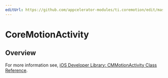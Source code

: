 ```yaml
---
editUrl: https://github.com/appcelerator-modules/ti.coremotion/edit/master/apidoc/CoreMotion.yml
---
```

# CoreMotionActivity

<TypeHeader/>

## Overview

For more information see,
[iOS Developer Library: CMMotionActivity Class Reference](https://developer.apple.com/library/ios/documentation/CoreMotion/Reference/CMMotionActivity_class/Reference/Reference.html).

<ApiDocs/>
